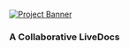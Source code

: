 <div>
  <br />
    <a href="" target="_blank">
      <img src="https://github.com/user-attachments/assets/eaaeb1f0-22da-46be-9e29-9bef70e0039d" alt="Project Banner">
    </a>
  <br>

  <h3 >A Collaborative LiveDocs</h3>
  </div>